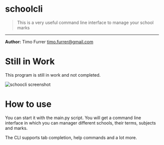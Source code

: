 # schoolcli
> This is a very useful command line interface to manage your school marks

***

**Author:** Timo Furrer <timo.furrer@gmail.com><br />

# Still in Work
This program is still in work and not completed.

![schoocli screenshot](https://raw.github.com/timofurrer/schoolcli/master/images/screenshot_01.png)

# How to use
You can start it with the main.py script.
You will get a command line interface in which you can manager different schools, their terms, subjects and marks.

The CLI supports tab completion, help commands and a lot more.
